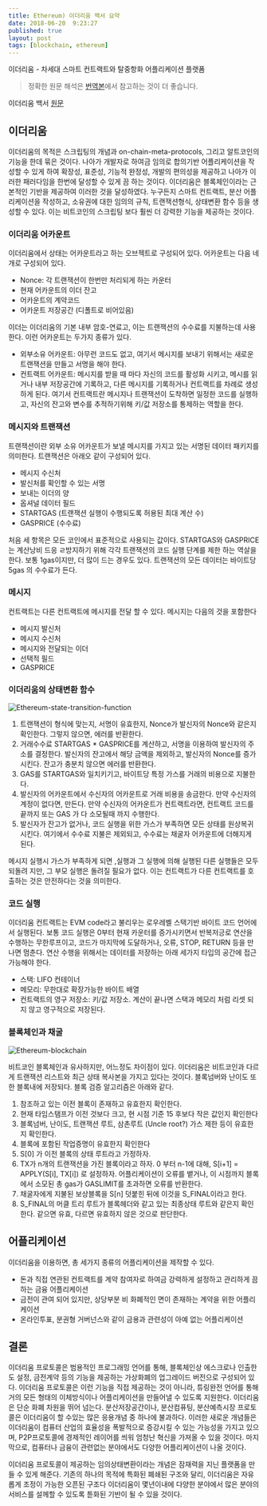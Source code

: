 ```yaml
---
title: Ethereum) 이더리움 백서 요약
date: 2018-06-20  9:23:27
published: true
layout: post
tags: [blockchain, ethereum]
---
```



이더리움 - 차세대 스마트 컨트랙트와 탈중항화 어플리케이션 플랫폼

> 정확한 원문 해석은 [번역본](https://github.com/ethereum/wiki/wiki/%5BKorean%5D-White-Paper#%EC%9D%B4%EB%8D%94%EB%A6%AC%EC%9B%80)에서 참고하는 것이 더 좋습니다.

이더리움 백서
[원문](https://www.weusecoins.com/assets/pdf/library/Ethereum_white_paper-a_next_generation_smart_contract_and_decentralized_application_platform-vitalik-buterin.pdf)


## 이더리움

이더리움의 목적은 스크립팅의 개념과 on-chain-meta-protocols, 그리고 알트코인의 기능을 한데 묶은 것이다. 나아가 개발자로 하여금 임의로 합의기반 어플리케이션을 작성할 수 있게 하여 확장성, 표준성, 기능적 완정성, 개발의 편의성을 제공하고 나아가 이러한 패러다임을 한번에 달성할 수 있게 끔 하는 것이다. 이더리움은 블록체인이라는 근본적인 기반을 제공하여 이러한 것을 달성하였다. 누구든지 스마트 컨트랙트, 분산 어플리케이션을 작성하고, 소유권에 대한 임의의 규칙, 트랜잭션형식, 상태변환 함수 등을 생성할 수 있다. 이는 비트코인의 스크립팅 보다 훨씬 더 강력한 기능을 제공하는 것이다.

### 이더리움 어카운트

이더리움에서 상태는 어카운트라고 하는 오브젝트로 구성되어 있다. 어카운트는 다음 네개로 구성되어 있다.
- Nonce: 각 트랜잭션이 한번만 처리되게 하는 카운터
- 현재 어카운트의 이더 잔고
- 어카운트의 계약코드
- 어카운트 저장공간 (디폴트로 비어있음)

이더는 이더리움의 기본 내부 암호-연료고, 이는 트랜잭션의 수수료를 지불하는데 사용한다. 이런 어카운트는 두가지 종류가 있다.

- 외부소유 어카운트: 아무런 코드도 없고, 여기서 메시지를 보내기 위해서는 새로운 트랜잭션을 만들고 서명을 해야 한다.
- 컨트랙트 어카운트: 메시지를 받을 때 마다 자신의 코드를 활성화 시키고, 메시를 읽거나 내부 저장공간에 기록하고, 다른 메시지를 기록하거나 컨트랙트를 차례로 생성하게 된다. 여기서 컨트랙트란 메시지나 트랜잭션이 도착하면 일정한 코드를 실행하고, 자신의 잔고와 변수를 추적하기위해 키/값 저장소를 통제하는 역할을 한다.

### 메시지와 트랜잭션

트랜잭션이란 외부 소유 어카운트가 보낼 메시지를 가지고 있는 서명된 데이터 패키지를 의미한다. 트랜잭션은 아래오 같이 구성되어 있다.

- 메시지 수신처
- 발신처를 확인할 수 있는 서명
- 보내는 이더의 양
- 옵셔널 데이터 필드
- STARTGAS (트랜잭션 실행이 수행되도록 허용된 최대 계산 수)
- GASPRICE (수수료)


처음 세 항목은 모든 코인에서 표준적으로 사용되는 값이다. STARTGAS와 GASPRICE는 계산낭비 드응 ㄹ방지하기 위해 각각 트랜잭션의 코드 실행 단계를 제한 하는 역살을 한다. 보통 1gas이지만, 더 많이 드는 경우도 있다. 트랜잭션의 모든 데이터는  바이트당 5gas 의 수수료가 든다.

### 메시지

컨트랙트는 다른 컨트랙트에 메시지를 전달 할 수 있다. 메시지는 다음의 것을 포함한다

- 메시지 발신처
- 메시지 수신처
- 메시지와 전달되는 이더
- 선택적 필드
- GASPRICE


### 이더리움의 상태변환 함수

![Ethereum-state-transition-function](../../../../2018/06/ethereum-state-transition-function.png)


1. 트랜잭션이 형식에 맞는지, 서명이 유효한지, Nonce가 발신자의 Nonce와 같은지 확인한다. 그렇지 않으면, 에러를 반환한다.
2. 거래수수료 STARTGAS * GASPRICE를 계산하고, 서명을 이용하여 발신자의 주소를 결정한다. 발신자의 잔고에서 해당 금액을 제외하고, 발신자의 Nonce를 증가시킨다. 잔고가 충분치 않으면 에러를 반환한다.
3. GAS를 STARTGAS와 일치키기고, 바이트당 특정 가스를 거래의 비용으로 지불한다.
4. 발신자의 어카운트에서 수신자의 어카운트로 거래 비용을 송금한다. 만약 수신자의 계정이 없다면, 만든다. 만약 수신자의 어카운트가 컨트랙트라면, 컨트랙트 코드를 끝까지 또는 GAS 가 다 소모될때 까지 수행한다.
5. 발신자가 잔고가 없거나, 코드 실행을 위한 가스가 부족하면 모든 상태를 원상복귀 시킨다. 여기에서 수수료 지불은 제외되고, 수수료는 채굴자 어카운트에 더해지게 된다.

메시지 실행시 가스가 부족하게 되면 ,실행과 그 실행에 의해 실행된 다른 실행들은 모두 되돌려 지만, 그 부모 실행은 돌려질 필요가 없다. 이는 컨트랙트가 다른 컨트랙트를 호출하는 것은 안전하다는 것을 의미한다.


### 코드 실행

이더리움 컨트랙트는 EVM code라고 불리우는 로우레벨 스택기반 바이트 코드 언어에서 실행된다. 보통 코드 실행은 0부터 현재 카운터를 증가시키면서 반복저긍로 연산을 수행하는 무한루프이고, 코드가 마지막에 도달하거나, 오류, STOP, RETURN 등을 만나면 멈춘다. 연산 수행을 위해서는 데이터를 저장하는 아래 세가지 타입의 공간에 접근 가능해야 한다.

- 스택: LIFO 컨테이너
- 메모리: 무한대로 확장가능한 바이트 배열
- 컨트랙트의 영구 저장소: 키/값 저장소. 계산이 끝나면 스택과 메모리 처럼 리셋 되지 않고 영구적으로 저장된다.

### 블록체인과 채굴

![Ethereum-blockchain](../../../../2018/06/ethereum-blockchain.png)

비트코인 블록체인과 유사하지만, 어느정도 차이점이 있다. 이더리움은 비트코인과 다르게 트랜잭션 리스트와 최근 상태 복사본을 가지고 있다는 것이다. 블록넘버와 난이도 또한 블록내에 저장되다. 블록 검증 알고리즘은 아래와 같다.

1. 참조하고 있는 이전 블록이 존재하고 유효한지 확인한다.
2. 현재 타임스탬프가 이전 것보다 크고, 현 시점 기준 15 후보다 작은 값인지 확인한다
3. 블록넘버, 난이도, 트랜잭션 루트, 삼촌루트 (Uncle root?) 가스 제한 등이 유효한지 확인한다.
4. 블록에 포함된 작업증명이 유효한지 확인한다
5. S[0] 가 이전 블록의 상태 루트라고 가정하자.
6. TX가 n개의 트랜잭션을 가진 블록이라고 하자.  0 부터 n-1에 대해, S[i+1] = APPLY(S[i], TX[i]) 로 설정하자. 어플리케이션이 오류를 뱉거나, 이 시점까지 블록에서 소모된 총 gas가 GASLIMIT를 초과하면 오류를 반환한다.
7. 채굴자에게 지불된 보상블록을 S[n] 덧붙힌 뒤에 이것을 S_FINAL이라고 한다.
8. S_FINAL의 머클 트리 루트가 블록헤더와 같고 있는 최종상태 루트와 같은지 확인한다. 같으면 유효, 다르면 유효하지 않은 것으로 판단한다.

## 어플리케이션

이더리움을 이용하면, 총 세가지 종류의 어플리케이션을 제작할 수 있다.

- 돈과 직접 연관된 컨트랙트를 계약 참여자로 하여금 강력하게 설정하고 관리하게 끔 하는 금융 어플리케이션
- 금전이 관여 되어 있지만, 상당부분 비 화폐적인 면이 존재하는 계약을 위한 어플리케이션
- 온라인투표, 분권형 거버넌스와 같이 금용과 관련성이 아예 없는 어플리케이션


## 결론

이더리움 프로토콜은 범용적인 프로그래밍 언어를 통해, 블록체인상 에스크로나 인출한도 설정, 금전계약 등의 기능을 제공하는 가상화폐의 업그레이드 버전으로 구성되어 있다. 이더리움 프로토콜은 이런 기능을 직접 제공하는 것이 아니라, 튜링완전 언어를 통해 거의 모든 형태의 이체방식이나 어플리케이션을 만들어낼 수 있도록 지원한다. 이더리움은 단순 화폐 차원을 뛰어 넘는다. 분산저장공간이나, 분산컴퓨팅, 분산예측시장 프로토콜은 이더리움이 할 수있는 많은 응용개념 중 하나에 불과하다. 이러한 새로운 개념들은 이더리움이 컴퓨터 산업의 효율성을 폭발적으로 증강시킬 수 있는 가능성을 가지고 있으며, P2P프로토콜에 경제적인 레이어를 씌워 엄청난 혁신을 가져올 수 있을 것이다. 마지막으로, 컴퓨터나 금융이 관련없는 분야에서도 다양한 어플리케이션이 나올 것이다.

이더리움 프로토콜이 제공하는 임의상태변환이라는 개념은 잠재력을 지닌 플랫폼을 만들 수 있게 해준다. 기존의 하나의 목적에 특화된 폐쇄된 구조와 달리, 이더리움은 자유롭게 조정이 가능한 오픈된 구조다 이더리움이 몇년이내에 다양한 분야에서 많은 분야의 서비스를 설께할 수 있도록 튿화된 기반이 될 수 있을 것이다.
